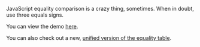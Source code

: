 JavaScript equality comparison is a crazy thing, sometimes.
When in doubt, use three equals signs.

You can view the demo [here](http://dorey.github.io/JavaScript-Equality-Table/).

You can also check out a new, [unified version of the equality table](http://amdwit.github.io/JavaScript-Equality-Table/unified/).
